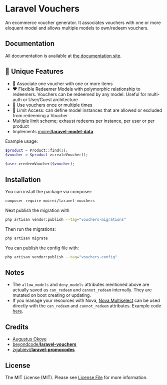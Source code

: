 # Laravel Vouchers

An ecommerce voucher generator. It associates vouchers with one or more eloquent model and allows multiple models to own/redeem vouchers.
## Documentation

All documentation is available at [the documentation site](https://augustusnaz.github.io/laravel-vouchers).


## :green_heart: Unique Features

* 🔅 Associate one voucher with one or more items
* ❤ Flexible Redeemer Models with polymorphic relationship to redeemers. Vouchers can be redeemed by any model. Useful for multi-auth or User/Guest architecture
* 📝 Use vouchers once or multiple times
* 💪 Limit Access: can define model instances that are allowed or excluded from redeeming a Voucher
* Multiple limit scheme; exhaust redeems per instance, per user or per product
* Implements [moirei/**laravel-model-data**](https://github.com/augustusnaz/laravel-model-data)

Example usage:

```php
$product = Product::find(1);
$voucher = $product->createVoucher();

$user->redeemVoucher($voucher);
```

## Installation

You can install the package via composer:

```bash
composer require moirei/laravel-vouchers
```

Next publish the migration with

```bash
php artisan vendor:publish --tag="vouchers-migrations"
```

Then run the migrations:

```bash
php artisan migrate
```

You can publish the config file with:

```bash
php artisan vendor:publish --tag="vouchers-config"
```

## Notes

* The `allow_models` and `deny_models` attributes mentioned above are actually saved as `can_redeem` and `cannot_redeem` internally. They are mutated on boot creating or updating.
* If you manage your resources with Nova, [Nova Multiselect]( https://novapackages.com/packages/optimistdigital/nova-multiselect-field ) can be used directly with the `can_redeem` and `cannot_redeem` attributes. Example code [here]([doc/nova-resource-example.md](https://augustusnaz.github.io/installation/nova-example)).



## Credits

- [Augustus Okoye](https://github.com/augustusnaz)
- [beyondcode/**laravel-vouchers**](https://github.com/beyondcode/laravel-vouchers)
- [zgabievi/**laravel-promocodes**](https://github.com/zgabievi/laravel-promocodes)



## License

The MIT License (MIT). Please see [License File](LICENSE.md) for more information.
